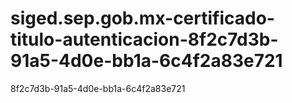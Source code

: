 # siged.sep.gob.mx-certificado-titulo-autenticacion-8f2c7d3b-91a5-4d0e-bb1a-6c4f2a83e721
8f2c7d3b-91a5-4d0e-bb1a-6c4f2a83e721
